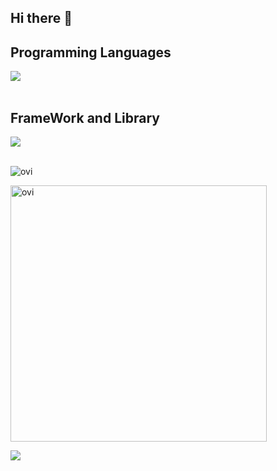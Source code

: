 ## Hi there 👋

## Programming Languages
<img src="https://skillicons.dev/icons?i=html,css,php,js" /> <br /><br />
## FrameWork and Library
<img src="https://skillicons.dev/icons?i=react,nodejs,express,laravel," /> <br /><br />

<img src="https://github-readme-stats.vercel.app/api/top-langs?username=sousuke-code&show_icons=true&locale=en&layout=compact&theme=chartreuse-dark" alt="ovi" /></p>

<img src="https://github-readme-stats.vercel.app/api?username=sousuke-code&show_icons=true&locale=en&theme=chartreuse-dark" alt="ovi" width="410" /></p>


<img src="https://github-profile-trophy.vercel.app/?username=sousuke-code&theme=juicyfresh&no-bg=true" />
